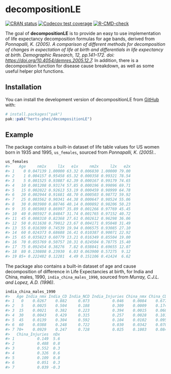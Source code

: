 
<!-- README.md is generated from README.Rmd. Please edit that file -->

# decompositionLE

<!-- badges: start -->

[![CRAN
status](https://www.r-pkg.org/badges/version/decompositionLE)](https://CRAN.R-project.org/package=decompositionLE)
[![Codecov test
coverage](https://codecov.io/gh/herts-phei/decompositionLE/graph/badge.svg)](https://app.codecov.io/gh/herts-phei/decompositionLE)
[![R-CMD-check](https://github.com/herts-phei/decompositionLE/actions/workflows/R-CMD-check.yaml/badge.svg)](https://github.com/herts-phei/decompositionLE/actions/workflows/R-CMD-check.yaml)
<!-- badges: end -->

The goal of **decompositionLE** is to provide an easy to use
implementation of life expectancy decomposition formulas for age bands,
derived from *Ponnapalli, K. (2005). A comparison of different methods
for decomposition of changes in expectation of life at birth and
differentials in life expectancy at birth. Demographic Research, 12,
pp.141–172. doi: <https://doi.org/10.4054/demres.2005.12.7>.* In
addition, there is a decomposition function for disease cause breakdown,
as well as some useful helper plot functions.

## Installation

You can install the development version of decompositionLE from
[GitHub](https://github.com/) with:

``` r
# install.packages("pak")
pak::pak("herts-phei/decompositionLE")
```

## Example

The package contains a built-in dataset of life table values for US
women born in 1935 and 1995, `us_females`, sourced from *Ponnapalli, K.
(2005).*.

``` r
us_females
#>    Age     nm1x     l1x   e1x     nm2x     l2x   e2x
#> 1    0 0.047139 1.00000 63.32 0.006830 1.00000 79.00
#> 2    1 0.004157 0.95458 65.32 0.000358 0.99321 78.54
#> 3    5 0.001525 0.93887 62.39 0.000167 0.99179 74.65
#> 4   10 0.001208 0.93174 57.85 0.000196 0.99096 69.71
#> 5   15 0.002022 0.92613 53.19 0.000459 0.98999 64.78
#> 6   20 0.002944 0.91681 48.70 0.000503 0.98772 59.92
#> 7   25 0.003562 0.90341 44.38 0.000647 0.98524 55.06
#> 8   30 0.003980 0.88746 40.14 0.000892 0.98206 50.23
#> 9   35 0.005003 0.86997 35.89 0.001266 0.97769 45.45
#> 10  40 0.005927 0.84847 31.74 0.001765 0.97152 40.72
#> 11  45 0.008310 0.82368 27.61 0.002612 0.96298 36.06
#> 12  50 0.011638 0.79012 23.67 0.004171 0.95048 31.49
#> 13  55 0.016309 0.74539 19.94 0.006575 0.93085 27.10
#> 14  60 0.024373 0.68688 16.41 0.010387 0.90071 22.92
#> 15  65 0.035823 0.60779 13.21 0.016349 0.85504 19.00
#> 16  70 0.055769 0.50757 10.31 0.024504 0.78775 15.40
#> 17  75 0.092454 0.38276  7.82 0.038841 0.69655 12.07
#> 18  80 0.130808 0.23930  6.03 0.063900 0.57275  9.12
#> 19 85+ 0.222482 0.12281  4.49 0.151106 0.41424  6.62
```

The package also contains a built-in dataset of age and cause
decomposition of difference in Life Expectancies at birth, for India and
China, males, 1990, `india_china_males_1990`, sourced from *Murray,
C.J.L. and Lopez, A.D. (1996)*.

``` r
india_china_males_1990
#>   Age India_nmx India_CD India_NCD India_Injuries China_nmx China_CD China_NCD
#> 1   0    0.0267    0.882     0.073          0.046    0.0084    0.677     0.174
#> 2   5    0.0025    0.504     0.188          0.309    0.0009    0.174     0.337
#> 3  15    0.0021    0.382     0.223          0.394    0.0015    0.068     0.380
#> 4  30    0.0043    0.429     0.315          0.257    0.0028    0.101     0.573
#> 5  45    0.0139    0.304     0.592          0.104    0.0102    0.095     0.796
#> 6  60    0.0388    0.248     0.722          0.030    0.0342    0.070     0.879
#> 7 70+    0.0929    0.247     0.728          0.025    0.1003    0.084     0.877
#>   China_Injuries  nDx
#> 1          0.149  5.6
#> 2          0.488  0.8
#> 3          0.552  0.3
#> 4          0.326  0.6
#> 5          0.109  0.8
#> 6          0.051  0.3
#> 7          0.039 -0.3
```
